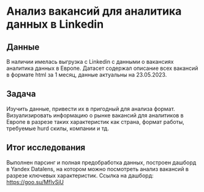# Анализ вакансий для аналитика данных в Linkedin

## Данные
В наличии имелась выгрузка с Linkedin с данными о вакансиях аналитика данных в Европе.
Датасет содержал описание всех вакансий в формате html за 1 месяц, данные актуальны на 23.05.2023.

## Задача
Изучить данные, привести их в пригодный для анализа формат. Визуализировать информацию о рынке вакансий для аналитиков в Европе в разрезе таких характеристик как страна, формат работы, требуемые hurd скилы, компании и тд.

## Итог исследования
Выполнен парсинг и полная предобработка данных, построен дашборд в Yandex Datalens, на котором можно посмотреть анализ вакансий в разрезе ключевых характеристик. 
Ссылка на дашборд: https://goo.su/MfIvSjU
